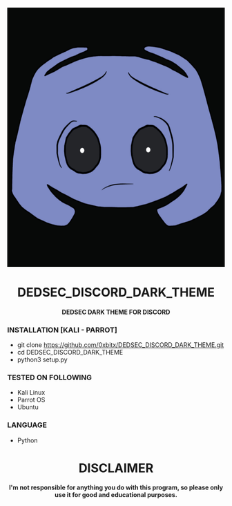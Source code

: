 
<p align="center">
<img src="https://github.com/0xbitx/DEDSEC_DISCORD_DARK_THEME/blob/main/banner.png", width="600", height="600">
</p>
<h1 align="center"> DEDSEC_DISCORD_DARK_THEME</h1>
<h4 align="center"> DEDSEC DARK THEME FOR DISCORD</h4>

### INSTALLATION [KALI - PARROT]
* git clone https://github.com/0xbitx/DEDSEC_DISCORD_DARK_THEME.git
* cd DEDSEC_DISCORD_DARK_THEME
* python3 setup.py

### TESTED ON FOLLOWING
* Kali Linux 
* Parrot OS 
* Ubuntu

### LANGUAGE 
* Python

<h1 align="center"> DISCLAIMER </h1>

<h4 align="center">I'm not responsible for anything you do with this program, so please only use it for good and educational purposes. </h4>
